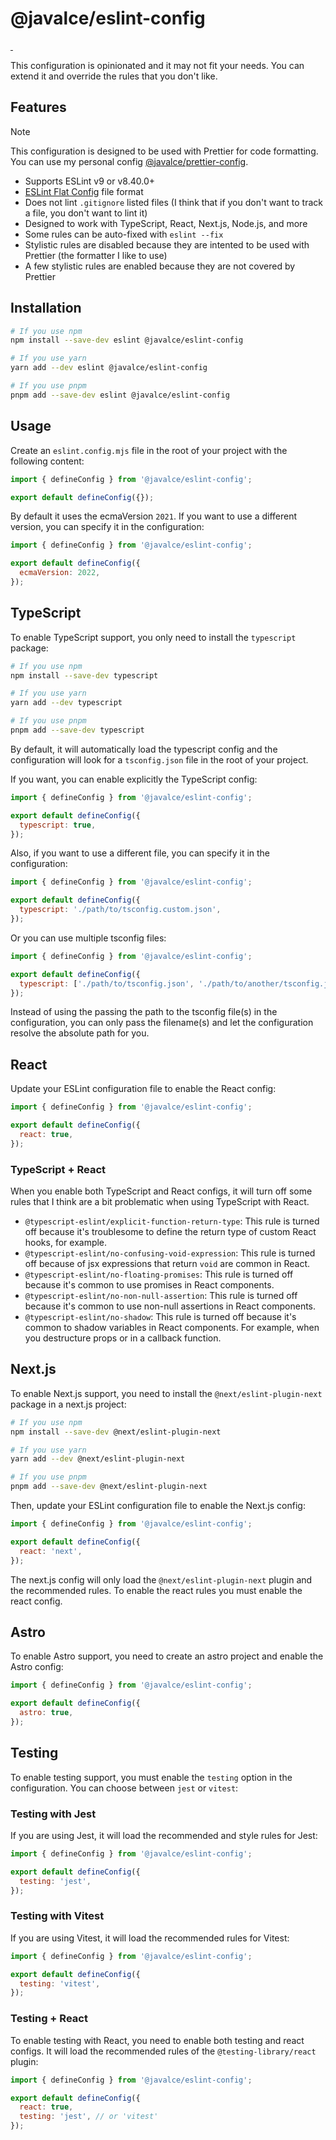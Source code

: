 # @javalce/eslint-config

<a aria-label="NPM version" href="https://www.npmjs.com/package/@javalce/eslint-config">
  <img alt="" src="https://img.shields.io/npm/v/@javalce/eslint-config.svg?style=flat-square&labelColor=000000">
</a>
<a aria-label="License" href="https://github.com/javalce/eslint-config/blob/main/LICENSE">
  <img alt="" src="https://img.shields.io/npm/l/@javalce/eslint-config.svg?style=flat-square&labelColor=000000">
</a>

This configuration is opinionated and it may not fit your needs. You can extend it and override the rules that you don't like.

## Features

> [!NOTE]
> This configuration is designed to be used with Prettier for code formatting. You can use my personal config [@javalce/prettier-config](https://www.npmjs.com/package/@javalce/prettier-config).

- Supports ESLint v9 or v8.40.0+
- [ESLint Flat Config](https://eslint.org/docs/latest/use/configure/configuration-files) file format
- Does not lint `.gitignore` listed files (I think that if you don't want to track a file, you don't want to lint it)
- Designed to work with TypeScript, React, Next.js, Node.js, and more
- Some rules can be auto-fixed with `eslint --fix`
- Stylistic rules are disabled because they are intented to be used with Prettier (the formatter I like to use)
- A few stylistic rules are enabled because they are not covered by Prettier

## Installation

```bash
# If you use npm
npm install --save-dev eslint @javalce/eslint-config

# If you use yarn
yarn add --dev eslint @javalce/eslint-config

# If you use pnpm
pnpm add --save-dev eslint @javalce/eslint-config
```

## Usage

Create an `eslint.config.mjs` file in the root of your project with the following content:

```js
import { defineConfig } from '@javalce/eslint-config';

export default defineConfig({});
```

By default it uses the ecmaVersion `2021`. If you want to use a different version, you can specify it in the configuration:

```js
import { defineConfig } from '@javalce/eslint-config';

export default defineConfig({
  ecmaVersion: 2022,
});
```

## TypeScript

To enable TypeScript support, you only need to install the `typescript` package:

```bash
# If you use npm
npm install --save-dev typescript

# If you use yarn
yarn add --dev typescript

# If you use pnpm
pnpm add --save-dev typescript
```

By default, it will automatically load the typescript config and the configuration will look for a `tsconfig.json` file in the root of your project.

If you want, you can enable explicitly the TypeScript config:

```js
import { defineConfig } from '@javalce/eslint-config';

export default defineConfig({
  typescript: true,
});
```

Also, if you want to use a different file, you can specify it in the configuration:

```js
import { defineConfig } from '@javalce/eslint-config';

export default defineConfig({
  typescript: './path/to/tsconfig.custom.json',
});
```

Or you can use multiple tsconfig files:

```js
import { defineConfig } from '@javalce/eslint-config';

export default defineConfig({
  typescript: ['./path/to/tsconfig.json', './path/to/another/tsconfig.json'],
});
```

Instead of using the passing the path to the tsconfig file(s) in the configuration, you can only pass the filename(s) and let the configuration resolve the absolute path for you.

## React

Update your ESLint configuration file to enable the React config:

```js
import { defineConfig } from '@javalce/eslint-config';

export default defineConfig({
  react: true,
});
```

### TypeScript + React

When you enable both TypeScript and React configs, it will turn off some rules that I think are a bit problematic when using TypeScript with React.

- `@typescript-eslint/explicit-function-return-type`: This rule is turned off because it's troublesome to define the return type of custom React hooks, for example.
- `@typescript-eslint/no-confusing-void-expression`: This rule is turned off because of jsx expressions that return `void` are common in React.
- `@typescript-eslint/no-floating-promises`: This rule is turned off because it's common to use promises in React components.
- `@typescript-eslint/no-non-null-assertion`: This rule is turned off because it's common to use non-null assertions in React components.
- `@typescript-eslint/no-shadow`: This rule is turned off because it's common to shadow variables in React components. For example, when you destructure props or in a callback function.

## Next.js

To enable Next.js support, you need to install the `@next/eslint-plugin-next` package in a next.js project:

```bash
# If you use npm
npm install --save-dev @next/eslint-plugin-next

# If you use yarn
yarn add --dev @next/eslint-plugin-next

# If you use pnpm
pnpm add --save-dev @next/eslint-plugin-next
```

Then, update your ESLint configuration file to enable the Next.js config:

```js
import { defineConfig } from '@javalce/eslint-config';

export default defineConfig({
  react: 'next',
});
```

The next.js config will only load the `@next/eslint-plugin-next` plugin and the recommended rules. To enable the react rules you must enable the react config.

## Astro

To enable Astro support, you need to create an astro project and enable the Astro config:

```js
import { defineConfig } from '@javalce/eslint-config';

export default defineConfig({
  astro: true,
});
```

## Testing

To enable testing support, you must enable the `testing` option in the configuration. You can choose between `jest` or `vitest`:

### Testing with Jest

If you are using Jest, it will load the recommended and style rules for Jest:

```js
import { defineConfig } from '@javalce/eslint-config';

export default defineConfig({
  testing: 'jest',
});
```

### Testing with Vitest

If you are using Vitest, it will load the recommended rules for Vitest:

```js
import { defineConfig } from '@javalce/eslint-config';

export default defineConfig({
  testing: 'vitest',
});
```

### Testing + React

To enable testing with React, you need to enable both testing and react configs. It will load the recommended rules of the `@testing-library/react` plugin:

```js
import { defineConfig } from '@javalce/eslint-config';

export default defineConfig({
  react: true,
  testing: 'jest', // or 'vitest'
});
```
